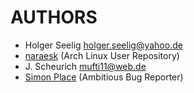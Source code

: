 
AUTHORS
==================================================

* Holger Seelig <holger.seelig@yahoo.de>
* [naraesk](https://github.com/naraesk) (Arch Linux User Repository)
* J. Scheurich <mufti11@web.de>
* [Simon Place](https://github.com/splace) (Ambitious Bug Reporter)
